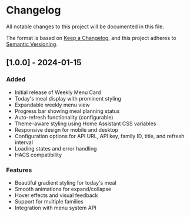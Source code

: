 # Changelog

All notable changes to this project will be documented in this file.

The format is based on [Keep a Changelog](https://keepachangelog.com/en/1.0.0/),
and this project adheres to [Semantic Versioning](https://semver.org/spec/v2.0.0.html).

## [1.0.0] - 2024-01-15

### Added
- Initial release of Weekly Menu Card
- Today's meal display with prominent styling
- Expandable weekly menu view
- Progress bar showing meal planning status
- Auto-refresh functionality (configurable)
- Theme-aware styling using Home Assistant CSS variables
- Responsive design for mobile and desktop
- Configuration options for API URL, API key, family ID, title, and refresh interval
- Loading states and error handling
- HACS compatibility

### Features
- Beautiful gradient styling for today's meal
- Smooth animations for expand/collapse
- Hover effects and visual feedback
- Support for multiple families
- Integration with menu system API 